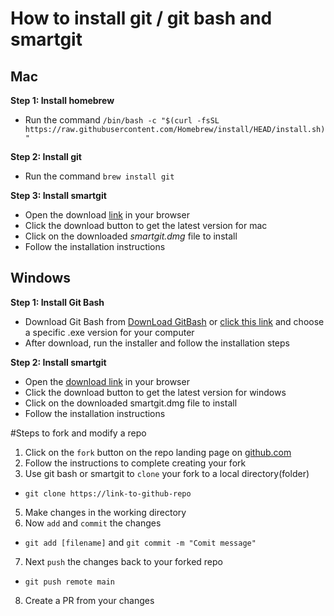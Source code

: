 # How to install git / git bash and smartgit

## Mac

__Step 1: Install homebrew__
+ Run the command ```/bin/bash -c "$(curl -fsSL https://raw.githubusercontent.com/Homebrew/install/HEAD/install.sh)"```<br>

__Step 2: Install git__
+ Run the command ```brew install git```

**Step 3: Install smartgit**
+ Open the download [link](https://www.syntevo.com/smartgit/download) in your browser
+ Click the download button to get the latest version for mac
+ Click on the downloaded _smartgit.dmg_ file to install
+ Follow the installation instructions



## Windows

__Step 1: Install Git Bash__
+ Download Git Bash from [DownLoad GitBash](https://gitforwindows.org) or [click this link](https://github.com/git-for-windows/git/releases/tag/v2.42.0.windows.2) and choose a specific .exe version for your computer
+ After download, run the installer and follow the installation steps

__Step 2: Install smartgit__
+ Open the [download link](https://www.syntevo.com/smartgit/download) in your browser
+ Click the download button to get the latest version for windows
+ Click on the downloaded smartgit.dmg file to install
+ Follow the installation instructions



#Steps to fork and modify a repo

1. Click on the ```fork``` button on the repo landing page on [github.com](https://github.com)
2. Follow the instructions to complete creating your fork
3. Use git bash or smartgit to ```clone``` your fork to a local directory(folder)
  + ```git clone https://link-to-github-repo```
5. Make changes in the working directory
6. Now ```add``` and ```commit``` the changes
  + ```git add [filename]``` and ```git commit -m "Comit message"``` 
7. Next ```push``` the changes back to your forked repo
  + ```git push remote main```
8. Create a PR from your changes

